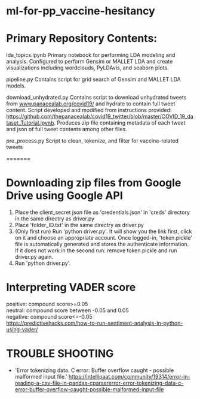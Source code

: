 # ml-for-pp_vaccine-hesitancy

# Primary Repository Contents:

lda_topics.ipynb
  Primary notebook for performing LDA modeling and analysis. Configured to perform Gensim or MALLET LDA and create visualizations including wordclouds, PyLDAvis, and seaborn plots.
  
pipeline.py
  Contains script for grid search of Gensim and MALLET LDA models.
  
download_unhydrated.py
  Contains script to download unhydrated tweets from www.panacealab.org/covid19/ and hydrate to contain full tweet content. Script developed and modified from instructions provided: https://github.com/thepanacealab/covid19_twitter/blob/master/COVID_19_dataset_Tutorial.ipynb. Produces zip file containing metadata of each tweet and json of full tweet contents among other files. 
  
pre_process.py
  Script to clean, tokenize, and filter for vaccine-related tweets


=======
# Downloading zip files from Google Drive using Google API
1. Place the client_secret json file as 'credentials.json' in 'creds' directory in the same directry as driver.py  
2. Place 'folder_ID.txt' in the same directry as driver.py  
3. (Only first run) Run 'python driver.py'. It will show you the link first, click on it and choose an appropriate account. Once logged-in, 'token.pickle' file is automatically generated and stores the authenticate information.  
  If it does not work in the second run: remove token.pickle and run driver.py again.
4. Run 'python driver.py'. 

# Interpreting VADER score  
positive: compound score>=0.05  
neutral: compound score between -0.05 and 0.05  
negative: compound score<=-0.05  
https://predictivehacks.com/how-to-run-sentiment-analysis-in-python-using-vader/  

# TROUBLE SHOOTING  
- 'Error tokenizing data. C error: Buffer overflow caught - possible malformed input file.' https://intellipaat.com/community/19314/error-in-reading-a-csv-file-in-pandas-cparsererror-error-tokenizing-data-c-error-buffer-overflow-caught-possible-malformed-input-file  
